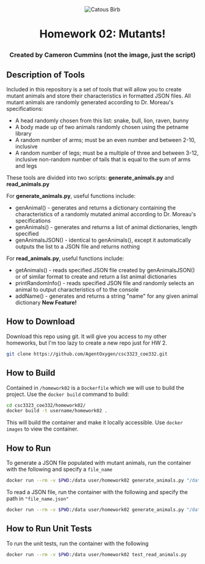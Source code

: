 <p align="center">
  <img src="https://i.pinimg.com/236x/68/3c/6b/683c6b356584e183b1e365e6dcf1c312--unusual-animals-animals-photos.jpg" alt="Catous Birb">
<h1> <p align="center"> Homework 02: Mutants! </p></h1>
<h3> <p align="center"> Created by Cameron Cummins (not the image, just the script) </p></h3>
</p>

## Description of Tools

Included in this repository is a set of tools that will allow you to create mutant animals and store their characteristics in formatted JSON files.
All mutant animals are randomly generated according to Dr. Moreau's specifications:
* A head randomly chosen from this list: snake, bull, lion, raven, bunny
* A body made up of two animals randomly chosen using the petname library
* A random number of arms; must be an even number and between 2-10, inclusive
* A random number of legs; must be a multiple of three and between 3-12, inclusive non-random number of tails that is equal to the sum of arms and legs

These tools are divided into two scripts: **generate_animals.py** and **read_animals.py**

For **generate_animals.py**, useful functions include:
* genAnimal() - generates and returns a dictionary containing the characteristics of a randomly mutated animal according to Dr. Moreau's specifications
* genAnimals() - generates and returns a list of animal dictionaries, length specified
* genAnimalsJSON() - identical to genAnimals(), except it automatically outputs the list to a JSON file and returns nothing

For **read_animals.py**, useful functions include:
* getAnimals() - reads specified JSON file created by genAnimalsJSON() or of similar format to create and return a list animal dictionaries
* printRandomInfo() - reads specified JSON file and randomly selects an animal to output characteristics of to the console
* addName() - generates and returns a string "name" for any given animal dictionary  **New Feature!**

## How to Download
Download this repo using git. It will give you access to my other homeworks, but I'm too lazy to create a new repo just for HW 2.
 ```sh
 git clone https://github.com/AgentOxygen/csc3323_coe332.git
 ```

## How to Build
Contained in `/homework02` is a `Dockerfile` which we will use to build the project. Use the `docker build` command to build:
```sh
cd csc3323_coe332/homework02/
docker build -t username/homework02 .
```
This will build the container and make it locally accessible. Use `docker images` to view the container.

## How to Run
To generate a JSON file populated with mutant animals, run the container with the following and specify a `file_name`
```sh
docker run --rm -v $PWD:/data user/homework02 generate_animals.py "/data/file_name.json"
```
To read a JSON file, run the container with the following and specify the path in `"file_name.json"`
```sh
docker run --rm -v $PWD:/data user/homework02 generate_animals.py "/data/file_name.json"
```
## How to Run Unit Tests
To run the unit tests, run the container with the following
```sh
docker run --rm -v $PWD:/data user/homework02 test_read_animals.py
```
